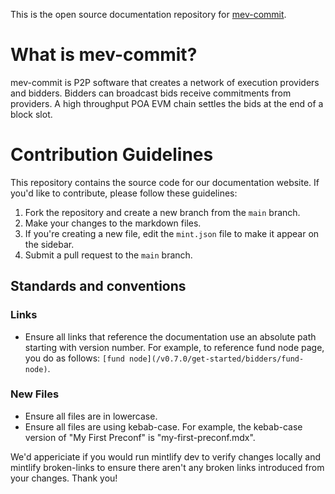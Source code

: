 This is the open source documentation repository for [mev-commit](https://github.com/primev/mev-commit).

# What is mev-commit?

mev-commit is P2P software that creates a network of execution providers and bidders. Bidders can broadcast bids receive commitments from providers. A high throughput POA EVM chain settles the bids at the end of a block slot.

# Contribution Guidelines

This repository contains the source code for our documentation website. If you'd like to contribute, please follow these guidelines:

1. Fork the repository and create a new branch from the `main` branch.
2. Make your changes to the markdown files.
3. If you're creating a new file, edit the `mint.json` file to make it appear on the sidebar.
4. Submit a pull request to the `main` branch.

## Standards and conventions

### Links
- Ensure all links that reference the documentation use an absolute path starting with version number. For example, to reference fund node page, you do as follows: `[fund node](/v0.7.0/get-started/bidders/fund-node)`.

### New Files
- Ensure all files are in lowercase.
- Ensure all files are using kebab-case. For example, the kebab-case version of "My First Preconf" is "my-first-preconf.mdx".

We'd appericiate if you would run mintlify dev to verify changes locally and mintlify broken-links to ensure there aren't any broken links introduced from your changes. Thank you!
